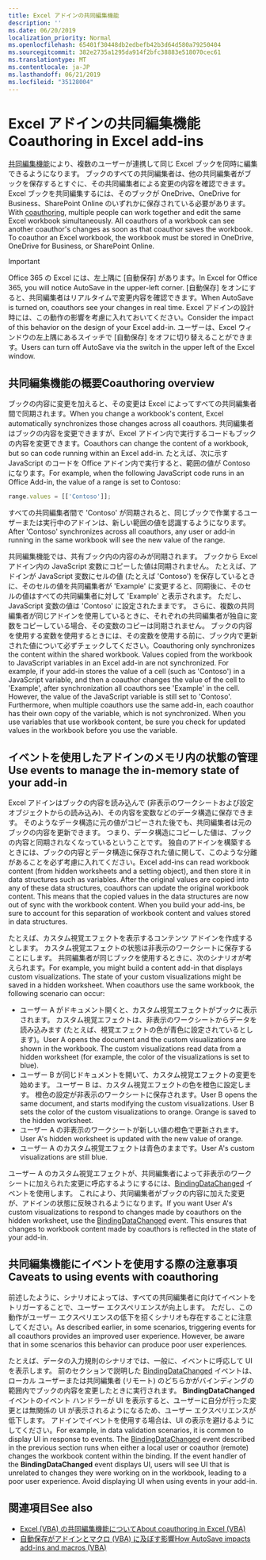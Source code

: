 ```yaml
---
title: Excel アドインの共同編集機能
description: ''
ms.date: 06/20/2019
localization_priority: Normal
ms.openlocfilehash: 65401f30448db2edbefb42b3d64d580a79250404
ms.sourcegitcommit: 382e2735a1295da914f2bfc38883e518070cec61
ms.translationtype: MT
ms.contentlocale: ja-JP
ms.lasthandoff: 06/21/2019
ms.locfileid: "35128004"
---
```

# <a name="coauthoring-in-excel-add-ins"></a><span data-ttu-id="351c0-102">Excel アドインの共同編集機能</span><span class="sxs-lookup"><span data-stu-id="351c0-102">Coauthoring in Excel add-ins</span></span>  

<span data-ttu-id="351c0-p101">[共同編集機能](https://support.office.com/article/Collaborate-on-Excel-workbooks-at-the-same-time-with-co-authoring-7152aa8b-b791-414c-a3bb-3024e46fb104)により、複数のユーザーが連携して同じ Excel ブックを同時に編集できるようになります。 ブックのすべての共同編集者は、他の共同編集者がブックを保存するとすぐに、その共同編集者による変更の内容を確認できます。 Excel ブックを共同編集するには、そのブックが OneDrive、OneDrive for Business、SharePoint Online のいずれかに保存されている必要があります。</span><span class="sxs-lookup"><span data-stu-id="351c0-p101">With [coauthoring](https://support.office.com/article/Collaborate-on-Excel-workbooks-at-the-same-time-with-co-authoring-7152aa8b-b791-414c-a3bb-3024e46fb104), multiple people can work together and edit the same Excel workbook simultaneously. All coauthors of a workbook can see another coauthor's changes as soon as that coauthor saves the workbook. To coauthor an Excel workbook, the workbook must be stored in OneDrive, OneDrive for Business, or SharePoint Online.</span></span>

> [!IMPORTANT]
> <span data-ttu-id="351c0-106">Office 365 の Excel には、左上隅に [自動保存] があります。</span><span class="sxs-lookup"><span data-stu-id="351c0-106">In Excel for Office 365, you will notice AutoSave in the upper-left corner.</span></span> <span data-ttu-id="351c0-107">[自動保存] をオンにすると、共同編集者はリアルタイムで変更内容を確認できます。</span><span class="sxs-lookup"><span data-stu-id="351c0-107">When AutoSave is turned on, coauthors see your changes in real time.</span></span> <span data-ttu-id="351c0-108">Excel アドインの設計時には、この動作の影響を考慮に入れておいてください。</span><span class="sxs-lookup"><span data-stu-id="351c0-108">Consider the impact of this behavior on the design of your Excel add-in.</span></span> <span data-ttu-id="351c0-109">ユーザーは、Excel ウィンドウの左上隅にあるスイッチで [自動保存] をオフに切り替えることができます。</span><span class="sxs-lookup"><span data-stu-id="351c0-109">Users can turn off AutoSave via the switch in the upper left of the Excel window.</span></span>

## <a name="coauthoring-overview"></a><span data-ttu-id="351c0-110">共同編集機能の概要</span><span class="sxs-lookup"><span data-stu-id="351c0-110">Coauthoring overview</span></span>

<span data-ttu-id="351c0-111">ブックの内容に変更を加えると、その変更は Excel によってすべての共同編集者間で同期されます。</span><span class="sxs-lookup"><span data-stu-id="351c0-111">When you change a workbook's content, Excel automatically synchronizes those changes across all coauthors.</span></span> <span data-ttu-id="351c0-112">共同編集者はブックの内容を変更できますが、Excel アドイン内で実行するコードもブックの内容を変更できます。</span><span class="sxs-lookup"><span data-stu-id="351c0-112">Coauthors can change the content of a workbook, but so can code running within an Excel add-in.</span></span> <span data-ttu-id="351c0-113">たとえば、次に示す JavaScript のコードを Office アドイン内で実行すると、範囲の値が Contoso になります。</span><span class="sxs-lookup"><span data-stu-id="351c0-113">For example, when the following JavaScript code runs in an Office Add-in, the value of a range is set to Contoso:</span></span>

```js
range.values = [['Contoso']];
```
<span data-ttu-id="351c0-114">すべての共同編集者間で 'Contoso' が同期されると、同じブックで作業するユーザーまたは実行中のアドインは、新しい範囲の値を認識するようになります。</span><span class="sxs-lookup"><span data-stu-id="351c0-114">After 'Contoso' synchronizes across all coauthors, any user or add-in running in the same workbook will see the new value of the range.</span></span>

<span data-ttu-id="351c0-p104">共同編集機能では、共有ブック内の内容のみが同期されます。 ブックから Excel アドイン内の JavaScript 変数にコピーした値は同期されません。 たとえば、アドインが JavaScript 変数にセルの値 (たとえば 'Contoso') を保存しているときに、そのセルの値を共同編集者が 'Example' に変更すると、同期後に、そのセルの値はすべての共同編集者に対して 'Example' と表示されます。 ただし、JavaScript 変数の値は 'Contoso' に設定されたままです。 さらに、複数の共同編集者が同じアドインを使用しているときに、それぞれの共同編集者が独自に変数をコピーしている場合、その変数のコピーは同期されません。 ブックの内容を使用する変数を使用するときには、その変数を使用する前に、ブック内で更新された値について必ずチェックしてください。</span><span class="sxs-lookup"><span data-stu-id="351c0-p104">Coauthoring only synchronizes the content within the shared workbook. Values copied from the workbook to JavaScript variables in an Excel add-in are not synchronized. For example, if your add-in stores the value of a cell (such as 'Contoso') in a JavaScript variable, and then a coauthor changes the value of the cell to 'Example', after synchronization all coauthors see 'Example' in the cell. However, the value of the JavaScript variable is still set to 'Contoso'. Furthermore, when multiple coauthors use the same add-in, each coauthor has their own copy of the variable, which is not synchronized. When you use variables that use workbook content, be sure you check for updated values in the workbook before you use the variable.</span></span>

## <a name="use-events-to-manage-the-in-memory-state-of-your-add-in"></a><span data-ttu-id="351c0-121">イベントを使用したアドインのメモリ内の状態の管理</span><span class="sxs-lookup"><span data-stu-id="351c0-121">Use events to manage the in-memory state of your add-in</span></span>

<span data-ttu-id="351c0-p105">Excel アドインはブックの内容を読み込んで (非表示のワークシートおよび設定オブジェクトからの読み込み)、その内容を変数などのデータ構造に保存できます。 そのようなデータ構造に元の値がコピーされた後でも、共同編集者は元のブックの内容を更新できます。 つまり、データ構造にコピーした値は、ブックの内容と同期されなくなっているということです。 独自のアドインを構築するときには、ブックの内容とデータ構造に保存された値に関して、このような分離があることを必ず考慮に入れてください。</span><span class="sxs-lookup"><span data-stu-id="351c0-p105">Excel add-ins can read workbook content (from hidden worksheets and a setting object), and then store it in data structures such as variables. After the original values are copied into any of these data structures, coauthors can update the original workbook content. This means that the copied values in the data structures are now out of sync with the workbook content. When you build your add-ins, be sure to account for this separation of workbook content and values stored in data structures.</span></span>

<span data-ttu-id="351c0-p106">たとえば、カスタム視覚エフェクトを表示するコンテンツ アドインを作成するとします。 カスタム視覚エフェクトの状態は非表示のワークシートに保存することにします。 共同編集者が同じブックを使用するときに、次のシナリオが考えられます。</span><span class="sxs-lookup"><span data-stu-id="351c0-p106">For example, you might build a content add-in that displays custom visualizations. The state of your custom visualizations might be saved in a hidden worksheet. When coauthors use the same workbook, the following scenario can occur:</span></span>

- <span data-ttu-id="351c0-p107">ユーザー A がドキュメント開くと、カスタム視覚エフェクトがブックに表示されます。 カスタム視覚エフェクトは、非表示のワークシートからデータを読み込みます (たとえば、視覚エフェクトの色が青色に設定されているとします)。</span><span class="sxs-lookup"><span data-stu-id="351c0-p107">User A opens the document and the custom visualizations are shown in the workbook. The custom visualizations read data from a hidden worksheet (for example, the color of the visualizations is set to blue).</span></span>
- <span data-ttu-id="351c0-p108">ユーザー B が同じドキュメントを開いて、カスタム視覚エフェクトの変更を始めます。 ユーザー B は、カスタム視覚エフェクトの色を橙色に設定します。 橙色の設定が非表示のワークシートに保存されます。</span><span class="sxs-lookup"><span data-stu-id="351c0-p108">User B opens the same document, and starts modifying the custom visualizations. User B sets the color of the custom visualizations to orange. Orange is saved to the hidden worksheet.</span></span>
- <span data-ttu-id="351c0-134">ユーザー A の非表示のワークシートが新しい値の橙色で更新されます。</span><span class="sxs-lookup"><span data-stu-id="351c0-134">User A's hidden worksheet is updated with the new value of orange.</span></span>
- <span data-ttu-id="351c0-135">ユーザー A のカスタム視覚エフェクトは青色のままです。</span><span class="sxs-lookup"><span data-stu-id="351c0-135">User A's custom visualizations are still blue.</span></span>

<span data-ttu-id="351c0-p109">ユーザー A のカスタム視覚エフェクトが、共同編集者によって非表示のワークシートに加えられた変更に呼応するようにするには、[BindingDataChanged](/javascript/api/office/office.bindingdatachangedeventargs) イベントを使用します。 これにより、共同編集者がブックの内容に加えた変更が、アドインの状態に反映されるようになります。</span><span class="sxs-lookup"><span data-stu-id="351c0-p109">If you want User A's custom visualizations to respond to changes made by coauthors on the hidden worksheet, use the [BindingDataChanged](/javascript/api/office/office.bindingdatachangedeventargs) event. This ensures that changes to workbook content made by coauthors is reflected in the state of your add-in.</span></span>

## <a name="caveats-to-using-events-with-coauthoring"></a><span data-ttu-id="351c0-138">共同編集機能にイベントを使用する際の注意事項</span><span class="sxs-lookup"><span data-stu-id="351c0-138">Caveats to using events with coauthoring</span></span>

<span data-ttu-id="351c0-p110">前述したように、シナリオによっては、すべての共同編集者に向けてイベントをトリガーすることで、ユーザー エクスペリエンスが向上します。 ただし、この動作がユーザー エクスペリエンスの低下を招くシナリオも存在することに注意してください。</span><span class="sxs-lookup"><span data-stu-id="351c0-p110">As described earlier, in some scenarios, triggering events for all coauthors provides an improved user experience. However, be aware that in some scenarios this behavior can produce poor user experiences.</span></span> 

<span data-ttu-id="351c0-p111">たとえば、データの入力規則のシナリオでは、一般に、イベントに呼応して UI を表示します。 前のセクションで説明した [BindingDataChanged](/javascript/api/office/office.bindingdatachangedeventargs) イベントは、ローカル ユーザーまたは共同編集者 (リモート) のどちらかがバインディングの範囲内でブックの内容を変更したときに実行されます。 **BindingDataChanged** イベントのイベント ハンドラーが UI を表示すると、ユーザーに自分が行った変更とは無関係の UI が表示されるようになるため、ユーザー エクスペリエンスが低下します。 アドインでイベントを使用する場合は、UI の表示を避けるようにしてください。</span><span class="sxs-lookup"><span data-stu-id="351c0-p111">For example, in data validation scenarios, it is common to display UI in response to events. The [BindingDataChanged](/javascript/api/office/office.bindingdatachangedeventargs) event described in the previous section runs when either a local user or coauthor (remote) changes the workbook content within the binding. If the event handler of the **BindingDataChanged** event displays UI, users will see UI that is unrelated to changes they were working on in the workbook, leading to a poor user experience. Avoid displaying UI when using events in your add-in.</span></span>

## <a name="see-also"></a><span data-ttu-id="351c0-145">関連項目</span><span class="sxs-lookup"><span data-stu-id="351c0-145">See also</span></span>

- [<span data-ttu-id="351c0-146">Excel (VBA) の共同編集機能について</span><span class="sxs-lookup"><span data-stu-id="351c0-146">About coauthoring in Excel (VBA)</span></span>](/office/vba/excel/concepts/about-coauthoring-in-excel)
- [<span data-ttu-id="351c0-147">自動保存がアドインとマクロ (VBA) に及ぼす影響</span><span class="sxs-lookup"><span data-stu-id="351c0-147">How AutoSave impacts add-ins and macros (VBA)</span></span>](/office/vba/library-reference/concepts/how-autosave-impacts-addins-and-macros)
